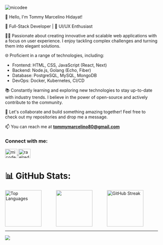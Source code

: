 <p align="left"> <img src="https://komarev.com/ghpvc/?username=micodee&label=Profile%20views&color=0e75b6&style=flat" alt="micodee" /> </p>

👋 Hello, I'm Tommy Marcelino Hidayat!

🚀 Full-Stack Developer | 🎨 UI/UX Enthusiast

👨‍💻 Passionate about creating innovative and scalable web applications with a focus on user experience. I enjoy tackling complex challenges and turning them into elegant solutions. 

🌐 Proficient in a range of technologies, including:
   - Frontend: HTML, CSS, JavaScript (React, Next)
   - Backend: Node.js, Golang (Echo, Fiber)
   - Database: PostgreSQL, MySQL, MongoDB
   - DevOps: Docker, Kubernetes, CI/CD

📚 Constantly learning and exploring new technologies to stay up-to-date with industry trends. I believe in the power of open-source and actively contribute to the community.

🎯 Let's collaborate and build something amazing together! Feel free to check out my repositories and drop me a message.

📫 You can reach me at **tommymarcelino80@gmail.com**

<h3 align="left">Connect with me:</h3>
<p align="left">
<a href="linkedin.com/in/tommy16" target="blank">
  <img align="center" src="https://raw.githubusercontent.com/rahuldkjain/github-profile-readme-generator/master/src/images/icons/Social/linked-in-alt.svg" alt="micodee" height="30" width="40" />
</a>
<a href="https://instagram.com/micodeee" target="blank">
  <img align="center" src="https://raw.githubusercontent.com/rahuldkjain/github-profile-readme-generator/master/src/images/icons/Social/instagram.svg" alt="raelredd" height="30" width="40" />
</a>
</p>

# 📊 GitHub Stats:
<div style="display: flex; justify-content: center; align-items: start;">
  <img height="120" src="https://github-readme-stats.vercel.app/api/top-langs/?username=micodee&theme=radical&hide_border=true&include_all_commits=true&count_private=false&layout=compact" alt="Top Languages" style="flex: 1;">
  <img height="120" src="https://cdn.dribbble.com/users/1059583/screenshots/4171367/coding-freak.gif" style="flex: 1;">
  <img height="120" src="https://github-readme-streak-stats.herokuapp.com/?user=micodee&theme=radical&hide_border=true" alt="GitHub Streak" style="flex: 1;">
</div>

---
[![](https://visitcount.itsvg.in/api?id=micodee&icon=0&color=0)](https://visitcount.itsvg.in)

<!--
**micodee/micodee** is a ✨ _special_ ✨ repository because its `README.md` (this file) appears on your GitHub profile.

Here are some ideas to get you started:

- 🔭 I’m currently working on ...
- 🌱 I’m currently learning ...
- 👯 I’m looking to collaborate on ...
- 🤔 I’m looking for help with ...
- 💬 Ask me about ...
- 📫 How to reach me: ...
- 😄 Pronouns: ...
- ⚡ Fun fact: ...
-->
